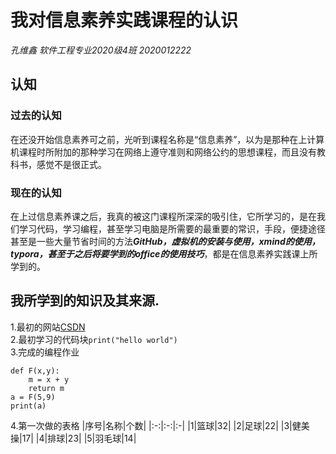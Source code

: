# 我对信息素养实践课程的认识
*孔维鑫 软件工程专业2020级4班 2020012222*
## 认知  
### 过去的认知  
在还没开始信息素养可之前，光听到课程名称是“信息素养”，以为是那种在上计算机课程时所附加的那种学习在网络上遵守准则和网络公约的思想课程，而且没有教科书，感觉不是很正式。  

### 现在的认知
在上过信息素养课之后，我真的被这门课程所深深的吸引住，它所学习的，是在我们学习代码，学习编程，甚至学习电脑是所需要的最重要的常识，手段，便捷途径甚至是一些大量节省时间的方法***GitHub，虚拟机的安装与使用，xmind的使用，typora，甚至于之后将要学到的office的使用技巧***，都是在信息素养实践课上所学到的。
## 我所学到的知识及其来源.  
1.最初的网站[CSDN](https://www.csdn.net/)  
2.最初学习的代码块`print("hello world")`  
3.完成的编程作业    
```
def F(x,y):
    m = x + y
    return m
a = F(5,9)
print(a)
```
4.第一次做的表格
|序号|名称|个数|
|:-:|:-:|:-|
|1|篮球|32|
|2|足球|22|
|3|健美操|17|
|4|排球|23|
|5|羽毛球|14|
